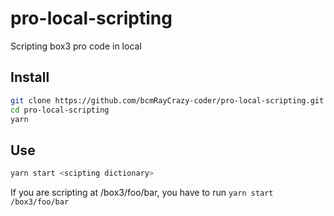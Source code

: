 # pro-local-scripting

Scripting box3 pro code in local

## Install

```bash
git clone https://github.com/bcmRayCrazy-coder/pro-local-scripting.git
cd pro-local-scripting
yarn
```

## Use

```bash
yarn start <scipting dictionary>
```

If you are scripting at /box3/foo/bar, you have to run `yarn start /box3/foo/bar`
